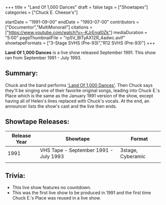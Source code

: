 +++
title = "Land Of 1,000 Dances"
draft = false
tags = ["Showtapes"]
categories = ["Chuck E. Cheese's"]


startDate = "1991-09-00"
endDate = "1993-07-00"
contributors = ["Documentor","MultiMonorail"]
citations = ["https://www.youtube.com/watch?v=-KJrEngl0Zk"]
mediaDuration = "5:00"
pageThumbnailFile = "rp5V_BlTyAX12R_4adwc.avif"
showtapeFormats = ["3-Stage SVHS (Pre-93)","R12 SVHS (Pre-93)"]
+++

**Land Of 1,000 Dances** is a live show released September 1991. This show ran from September 1991 - July 1993.

## Summary:

Chuck and the band performs ['Land Of 1,000 Dances'](https://en.wikipedia.org/wiki/Land_of_a_Thousand_Dances). Then Chuck says they'll be singing one of their favorite original songs, leading into Chuck E.'s Place which is the same as the January 1991 version of the show, except having all of Helen's lines replaced with Chuck's vocals. At the end, an announcer lists the show's cast and the live then ends.

## Showtape Releases:

| Release Year | Showtape                              | Format            |
|--------------|---------------------------------------|-------------------|
| 1991         | VHS Tape - September 1991 - July 1993 | 3stage, Cyberamic |
|              |                                       |                   |

## Trivia:

- This live show features no countdown.
- This was the first live show to be produced in 1991 and the first time Chuck E.'s Place was reused in a live show.
